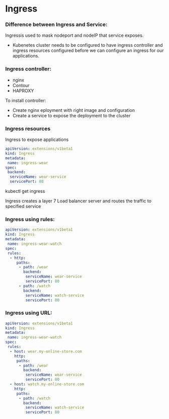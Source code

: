 # Ingress

### Difference between Ingress and Service:
Ingressis used to mask nodeport and nodeIP that service exposes.

* Kubenetes cluster needs to be configured to have ingress controller and ingress resources configured before we can configure an ingress for our applications.

### Ingress controller:
* nginx
* Contour
* HAPROXY

To install controller:
* Create nginx eployment with right image and configuration
* Create a service to expose the deployment to the cluster

### Ingress resources
Ingress to expose applications
```yaml
apiVersion: extensions/v1beta1
kind: Ingress
metadata:
 name: ingress-wear
spec:
 backend:
  serviceName: wear-service
  servicePort: 80
```

kubectl get ingress


Ingress creates a layer 7 Load balancer server and routes the traffic to specified service

### Ingress using rules:
```yaml
apiVersion: extensions/v1beta1
kind: Ingress
metadata:
 name: ingress-wear-watch
spec:
 rules:
  - http:
     paths:
      - path: /wear
        backend:
         serviceName: wear-service
         servicePort: 80
      - path: /watch
        backend:
         serviceName: watch-service
         servicePort: 80
```

### Ingress using URL:
```yaml
apiVersion: extensions/v1beta1
kind: Ingress
metadata:
 name: ingress-wear-watch
spec:
 rules:
  - host: wear.my-online-store.com
    http:
     paths:
      - path: /wear
        backend:
         serviceName: wear-service
         servicePort: 80
  - host: watch.my-online-store.com
    http:
     paths:
      - path: /watch
        backend:
         serviceName: watch-service
         servicePort: 80
```
